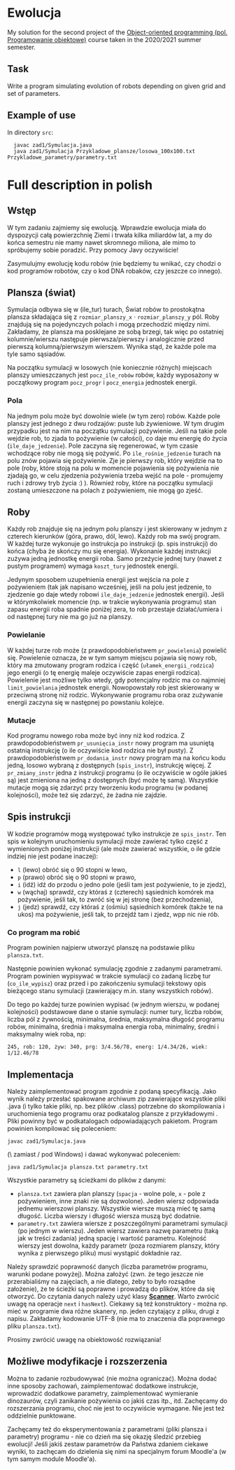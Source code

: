 # Ewolucja

My solution for the second project of the [Object-oriented programming (pol. Programowanie obiektowe)](https://usosweb.mimuw.edu.pl/kontroler.php?_action=katalog2/przedmioty/pokazPrzedmiot&prz_kod=1000-212cPO) course taken in the 2020/2021 summer semester.

## Task

Write a program simulating evolution of robots depending on given grid and set of parameters.

## Example of use

In directory `src`:

```
  javac zad1/Symulacja.java
  java zad1/Symulacja Przykladowe_plansze/losowa_100x100.txt Przykladowe_parametry/parametry.txt
```

# Full description in polish

## Wstęp

W tym zadaniu zajmiemy się ewolucją. Wprawdzie ewolucja miała do dyspozycji całą powierzchnię
Ziemi i trwała kilka miliardów lat, a my do końca semestru nie mamy nawet skromnego miliona, ale
mimo to spróbujemy sobie poradzić. Przy pomocy Javy oczywiście!

Zasymulujmy ewolucję kodu robów (nie będziemy tu wnikać, czy chodzi o kod programów robotów,
czy o kod DNA robaków, czy jeszcze co innego).

## Plansza (świat)

Symulacja odbywa się w (ile_tur) turach, Świat robów to prostokątna plansza składająca się z
`rozmiar_planszy_x` $\cdot$ `rozmiar_planszy_y` pól. Roby znajdują się na pojedynczych polach i mogą
przechodzić między nimi. Zakładamy, że plansza ma posklejane ze sobą brzegi, tak więc po ostatniej
kolumnie/wierszu następuje pierwsza/pierwszy i analogicznie przed pierwszą kolumną/pierwszym
wierszem. Wynika stąd, że każde pole ma tyle samo sąsiadów.

Na początku symulacji w losowych (nie koniecznie różnych) miejscach planszy umieszczanych jest
`pocz_ile_robów` robów, każdy wyposażony w początkowy program `pocz_progr` i `pocz_energia`
jednostek energii.

### Pola

Na jednym polu może być dowolnie wiele (w tym zero) robów. Każde pole planszy jest jednego z dwu
rodzajów: puste lub żywieniowe. W tym drugim przypadku jest na nim na początku symulacji
pożywienie. Jeśli na takie pole wejdzie rob, to zjada to pożywienie (w całości), co daje mu energię do
życia (`ile_daje_jedzenie`). Pole zaczyna się regenerować, w tym czasie wchodzące roby nie mogą się
pożywić. Po `ile_rośnie_jedzenie` turach na polu znów pojawia się pożywienie. Zje je pierwszy rob,
który wejdzie na to pole (roby, które stoją na polu w momencie pojawienia się pożywienia nie zjadają
go, w celu zjedzenia pożywienia trzeba wejść na pole - promujemy ruch i zdrowy tryb życia :) ).
Również roby, które na początku symulacji zostaną umieszczone na polach z pożywieniem, nie mogą
go zjeść.

## Roby

Każdy rob znajduje się na jednym polu planszy i jest skierowany w jednym z czterech kierunków
(góra, prawo, dól, lewo). Każdy rob ma swój program. W każdej turze wykonuje go instrukcja po
instrukcji (p. spis instrukcji) do końca (chyba że skończy mu się energia). Wykonanie każdej instrukcji
zużywa jedną jednostkę energii roba. Samo przeżycie jednej tury (nawet z pustym programem)
wymaga `koszt_tury` jednostek energii.

Jedynym sposobem uzupełnienia energii jest wejścia na pole z pożywieniem (tak jak napisano
wcześniej, jeśli na polu jest jedzenie, to zjedzenie go daje wtedy robowi `ile_daje_jedzenie` jednostek
energii). Jeśli w którymkolwiek momencie (np. w trakcie wykonywania programu) stan zapasu energii
roba spadnie poniżej zera, to rob przestaje działać/umiera i od następnej tury nie ma go już na
planszy.

### Powielanie

W każdej turze rob może (z prawdopodobieństwem `pr_powielenia`) powielić się. Powielenie oznacza,
że w tym samym miejscu pojawia się nowy rob, który ma zmutowany program rodzica i część
(`ułamek_energii_rodzica`) jego energii (o tę energię maleje oczywiście zapas energii rodzica).
Powielenie jest możliwe tylko wtedy, gdy potencjalny rodzic ma co najmniej `limit_powielania` jednostek
energii. Nowopowstały rob jest skierowany w przeciwną stronę niż rodzic. Wykonywanie programu
roba oraz zużywanie energii zaczyna się w następnej po powstaniu kolejce.

### Mutacje

Kod programu nowego roba może być inny niż kod rodzica. Z prawdopodobieństwem
`pr_usunięcia_instr` nowy program ma usuniętą ostatnią instrukcję (o ile oczywiście kod rodzica nie był
pusty). Z prawdopodobieństwem `pr_dodania_instr` nowy program ma na końcu kodu jedną, losowo
wybraną z dostępnych (`spis_instr`), instrukcję więcej. Z `pr_zmiany_instr` jedna z instrukcji programu (o
ile oczywiście w ogóle jakieś są) jest zmieniona na jedną z dostępnych (być może tę samą). Wszystkie
mutacje mogą się zdarzyć przy tworzeniu kodu programu (w podanej kolejności), może też się
zdarzyć, że żadna nie zajdzie.

## Spis instrukcji

W kodzie programów mogą występować tylko instrukcje ze `spis_instr`. Ten spis w kolejnym
uruchomieniu symulacji może zawierać tylko część z wymienionych poniżej instrukcji (ale może
zawierać wszystkie, o ile gdzie indziej nie jest podane inaczej):
- `l` (lewo) obróć się o 90 stopni w lewo,
- `p` (prawo) obróć się o 90 stopni w prawo,
- `i` (idź) idź do przodu o jedno pole (jeśli tam jest pożywienie, to je zjedz),
- `w` (wąchaj) sprawdź, czy któraś z (czterech) sąsiednich komórek ma pożywienie, jeśli tak, to
zwróć się w jej stronę (bez przechodzenia),
- `j` (jedz) sprawdź, czy któraś z (ośmiu) sąsiednich komórek (także te na ukos) ma pożywienie,
jeśli tak, to przejdź tam i zjedz, wpp nic nie rób.

### Co program ma robić

Program powinien najpierw utworzyć planszę na podstawie pliku `plansza.txt`.

Następnie powinien wykonać symulację zgodnie z zadanymi parametrami. Program powinien
wypisywać w trakcie symulacji co zadaną liczbę tur (`co_ile_wypisz`) oraz przed i po zakończeniu
symulacji tekstowy opis bieżącego stanu symulacji (zawierający m.in. stany wszystkich robów).

Do tego po każdej turze powinien wypisać (w jednym wierszu, w podanej kolejności) podstawowe
dane o stanie symulacji: numer tury, liczba robów, liczba pól z żywnością, minimalna, średnia,
maksymalna długość programu robów, minimalna, średnia i maksymalna energia roba, minimalny,
średni i maksymalny wiek roba, np:

```
245, rob: 120, żyw: 340, prg: 3/4.56/78, energ: 1/4.34/26, wiek: 1/12.46/78
```

## Implementacja

Należy zaimplementować program zgodnie z podaną specyfikacją. Jako wynik należy przesłać spakowane
archiwum zip zawierające wszystkie pliki .java (i tylko takie pliki, np. bez plików .class) potrzebne do
skompilowania i uruchomienia tego programu oraz podkatalog plansze z przykładowymi . Pliki powinny być
w podkatalogach odpowiadających pakietom. Program powinien kompilować się poleceniem:
```
javac zad1/Symulacja.java
```
(\ zamiast / pod Windows) i dawać wykonywać poleceniem:
```
java zad1/Symulacja plansza.txt parametry.txt
```

Wszystkie parametry są ścieżkami do plików z danymi:
- `plansza.txt` zawiera plan planszy (`spacja` - wolne pole, `x` - pole z pożywieniem, inne znaki nie są
dozwolone). Jeden wiersz odpowiada jednemu wierszowi planszy. Wszystkie wiersze muszą mieć
tę samą długość. Liczba wierszy i długość wiersza muszą być dodatnie.
- `parametry.txt` zawiera wiersze z poszczególnymi parametrami symulacji (po jednym w wierszu).
Jeden wiersz zawiera nazwę parametru (taką jak w treści zadania) jedną spację i wartość
parametru. Kolejność wierszy jest dowolna, każdy parametr (poza rozmiarem planszy, który wynika
z pierwszego pliku) musi wystąpić dokładnie raz.

Należy sprawdzić poprawność danych (liczba parametrów programu, warunki podane powyżej). Można
założyć (zwn. że tego jeszcze nie przerabialiśmy na zajęciach, a nie dlatego, żeby to było rozsądne
założenie), że te ścieżki są poprawne i prowadzą do plików, które da się otworzyć. Do czytania danych
należy użyć klasy [**Scanner**](https://docs.oracle.com/en/java/javase/16/docs/api/java.base/java/util/Scanner.html). Warto zwrócić uwagę na operacje `next` i `hasNext`). Ciekawy są też konstruktory - można np. mieć w programie dwa różne skanery, np. jeden czytający z pliku, drugi z napisu.
Zakładamy kodowanie UTF-8 (nie ma to znaczenia dla poprawnego pliku `plansza.txt`).

Prosimy zwrócić uwagę na obiektowość rozwiązania!

## Możliwe modyfikacje i rozszerzenia

Można to zadanie rozbudowywać (nie można ograniczać). Można dodać inne sposoby zachowań,
zaimplementować dodatkowe instrukcje, wprowadzić dodatkowe parametry, zaimplementować
wymieranie dinozaurów, czyli zanikanie pożywienia co jakiś czas itp., itd. Zachęcamy do rozszerzania
programu, choć nie jest to oczywiście wymagane. Nie jest też oddzielnie punktowane.

Zachęcamy też do eksperymentowania z parametrami (pliki plansza i parametry) programu - nie co
dzień ma się okazję śledzić przebieg ewolucji! Jeśli jakiś zestaw parametrów da Państwa zdaniem
ciekawe wyniki, to zachęcam do dzielenia się nimi na specjalnym forum Moodle'a (w tym samym
module Moodle'a).

